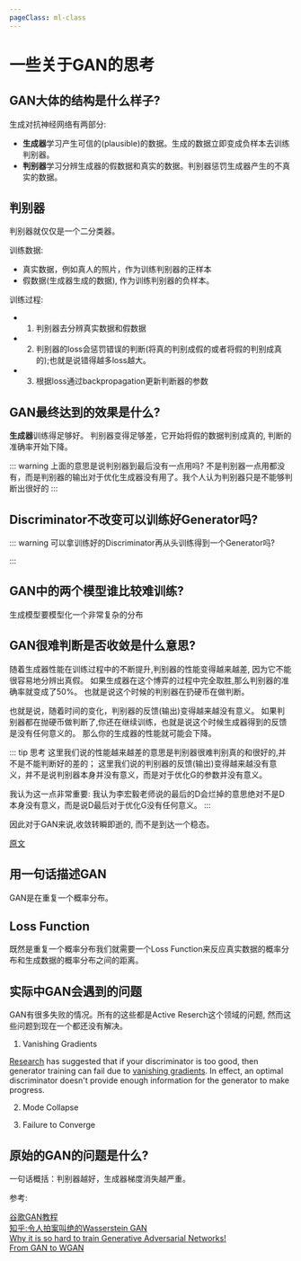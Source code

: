 ```yaml
---
pageClass: ml-class
---
```


<!--
 * @Description: 
 * @Author: Jack Huang
 * @Github: https://github.com/HuangJiaLian
 * @Date: 2019-10-25 09:38:49
 * @LastEditors: Jack Huang
 * @LastEditTime: 2019-10-26 17:20:04
 -->

# 一些关于GAN的思考
## GAN大体的结构是什么样子? 
生成对抗神经网络有两部分:
- **生成器**学习产生可信的(plausible)的数据。生成的数据立即变成负样本去训练判别器。
- **判别器**学习分辨生成器的假数据和真实的数据。判别器惩罚生成器产生的不真实的数据。

## 判别器
判别器就仅仅是一个二分类器。

训练数据:
- 真实数据，例如真人的照片，作为训练判别器的正样本
- 假数据(生成器生成的数据), 作为训练判别器的负样本。

训练过程:
- 1. 判别器去分辨真实数据和假数据
- 2. 判别器的loss会惩罚错误的判断(将真的判别成假的或者将假的判别成真的);也就是说错得越多loss越大。
- 3. 根据loss通过backpropagation更新判断器的参数



## GAN最终达到的效果是什么? 
**生成器**训练得足够好。 判别器变得足够差，它开始将假的数据判别成真的, 判断的准确率开始下降。

::: warning 上面的意思是说判别器到最后没有一点用吗? 
不是判别器一点用都没有，而是判别器的输出对于优化生成器没有用了。我个人认为判别器只是不能够判断出很好的
:::

## Discriminator不改变可以训练好Generator吗?
::: warning 可以拿训练好的Discriminator再从头训练得到一个Generator吗?

:::

## GAN中的两个模型谁比较难训练? 
生成模型要模型化一个非常复杂的分布

## GAN很难判断是否收敛是什么意思?
随着生成器性能在训练过程中的不断提升,判别器的性能变得越来越差, 因为它不能很容易地分辨出真假。
如果生成器在这个博弈的过程中完全取胜,那么判别器的准确率就变成了50%。
也就是说这个时候的判别器在扔硬币在做判断。


也就是说，随着时间的变化，判别器的反馈(输出)变得越来越没有意义。
如果判别器都在抛硬币做判断了,你还在继续训练，也就是说这个时候生成器得到的反馈是没有任何意义的。
那么你的生成器的性能就可能会下降。

::: tip 思考
这里我们说的性能越来越差的意思是判别器很难判别真的和很好的,并不是不能判断好的差的；
这里我们说的判别器的反馈(输出)变得越来越没有意义，并不是说判别器本身并没有意义，而是对于优化G的参数并没有意义。

我认为这一点非常重要:
我认为李宏毅老师说的最后的D会烂掉的意思绝对不是D本身没有意义，而是说D最后对于优化G没有任何意义。
:::

因此对于GAN来说,收敛转瞬即逝的, 而不是到达一个稳态。

[原文](https://developers.google.com/machine-learning/gan/training)

## 用一句话描述GAN
GAN是在重复一个概率分布。

## Loss Function
既然是重复一个概率分布我们就需要一个Loss Function来反应真实数据的概率分布和生成数据的概率分布之间的距离。


## 实际中GAN会遇到的问题
GAN有很多失败的情况。所有的这些都是Active Reserch这个领域的问题, 然而这些问题到现在一个都还没有解决。

1. Vanishing Gradients

[Research](https://arxiv.org/pdf/1701.04862.pdf) has suggested 
that if your discriminator is too good, then generator training can fail due to 
[vanishing gradients](https://en.wikipedia.org/wiki/Vanishing_gradient_problem). 
In effect, an optimal discriminator doesn't provide enough information 
for the generator to make progress.

2. Mode Collapse

3. Failure to Converge


## 原始的GAN的问题是什么? 
一句话概括：判别器越好，生成器梯度消失越严重。


参考:

[谷歌GAN教程](https://developers.google.com/machine-learning/gan)<br/>
[知乎:令人拍案叫绝的Wasserstein GAN](https://zhuanlan.zhihu.com/p/25071913)<br/>
[Why it is so hard to train Generative Adversarial Networks!](https://medium.com/@jonathan_hui/gan-why-it-is-so-hard-to-train-generative-advisory-networks-819a86b3750b)<br/>
[From GAN to WGAN](https://lilianweng.github.io/lil-log/2017/08/20/from-GAN-to-WGAN.html)<br/>